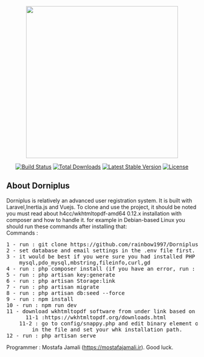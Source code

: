 <p align="center"><a href="https://laravel.com" target="_blank"><img src="https://raw.githubusercontent.com/laravel/art/master/logo-lockup/5%20SVG/2%20CMYK/1%20Full%20Color/laravel-logolockup-cmyk-red.svg" width="400"></a></p>

<p align="center">
<a href="https://travis-ci.org/laravel/framework"><img src="https://travis-ci.org/laravel/framework.svg" alt="Build Status"></a>
<a href="https://packagist.org/packages/laravel/framework"><img src="https://img.shields.io/packagist/dt/laravel/framework" alt="Total Downloads"></a>
<a href="https://packagist.org/packages/laravel/framework"><img src="https://img.shields.io/packagist/v/laravel/framework" alt="Latest Stable Version"></a>
<a href="https://packagist.org/packages/laravel/framework"><img src="https://img.shields.io/packagist/l/laravel/framework" alt="License"></a>
</p>

## About Dorniplus
<div class="flex flex-col leading-8">
<div>
 Dorniplus is relatively an advanced user registration system. It is built with Laravel,Inertia.js and Vuejs. To clone and use the project, it should be noted you must read about h4cc/wkhtmltopdf-amd64 0.12.x installation with composer and how to handle it. for example in Debian-based Linux you should run these commands after installing that:
</div>
<div>
Commands : 
<pre>
1 - run : git clone https://github.com/rainbow1997/Dorniplus.git
2 - set database and email settings in the .env file first. (do not run any commands)
3 - it would be best if you were sure you had installed PHP modules before. like :
    mysql,pdo_mysql,mbstring,fileinfo,curl,gd
4 - run : php composer install (if you have an error, run : rm composer.lock or delete composer.lock)
5 - run : php artisan key:generate 
6 - run : php artisan Storage:link
7 - run : php artisan migrate
8 - run : php artisan db:seed --force
9 - run : npm install
10 - run : npm run dev
11 - download wkhtmltopdf software from under link based on your system:
      11-1 :https://wkhtmltopdf.org/downloads.html
    11-2 : go to config/snappy.php and edit binary element of pdf element 
        in the file and set your whk installation path.
12 - run : php artisan serve
</pre>

Programmer : Mostafa Jamali (https://mostafajamali.ir).
Good luck.
</div>
</div>
